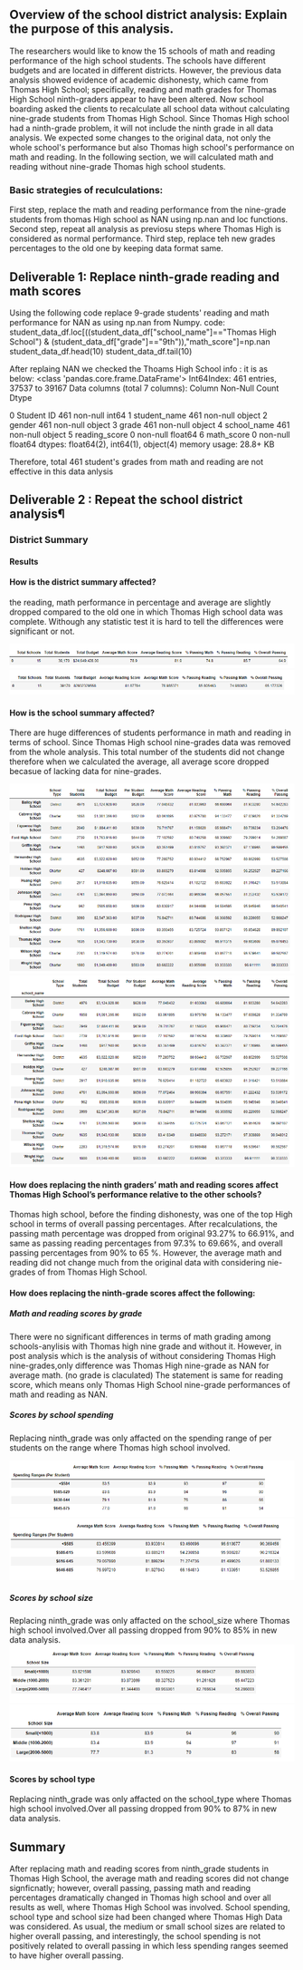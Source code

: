 ## Overview of the school district analysis: Explain the purpose of this analysis.

The researchers would like to know the  15 schools of math and reading performance of the high school students. The schools have different budgets and are located in different districts. 
However, the previous data analysis showed evidence of academic dishonesty, which came from Thomas High School; specifically, reading and math grades for Thomas High School ninth-graders appear to have been altered. 
Now school boarding asked the clients to recalculate all school data without calculating nine-grade students from Thomas High School. Since Thomas High school had a ninth-grade problem, it will not include the ninth grade in all data analysis. 
We expected some changes to the original data, not only the whole school's performance but also Thomas high school's performance on math and reading. In the following section, we will calculated math and reading without nine-grade Thomas high school students.

### Basic strategies of reculculations:

First step, replace the math and reading performance from the nine-grade students from thomas High school as NAN using np.nan and loc functions.
Second step, repeat all analysis as previosu steps where Thomas High is considered as normal performance.
Third step, replace teh new grades percentages to the old one by keeping data format same.

## Deliverable 1: Replace ninth-grade reading and math scores

Using the following code replace 9-grade students' reading and math performance for NAN as using np.nan from Numpy.
code: student_data_df.loc[((student_data_df["school_name"]=="Thomas High School") & (student_data_df["grade"]=="9th")),"math_score"]=np.nan
student_data_df.head(10)
student_data_df.tail(10)


After replaing NAN we checked the Thoams High School info : it is as below: <class 'pandas.core.frame.DataFrame'> Int64Index: 461 entries, 37537 to 39167 Data columns (total 7 columns): Column Non-Null Count Dtype

0 Student ID 461 non-null int64
1 student_name 461 non-null object 2 gender 461 non-null object 3 grade 461 non-null object 4 school_name 461 non-null object 5 reading_score 0 non-null float64 6 math_score 0 non-null float64 dtypes: float64(2), int64(1), object(4) memory usage: 28.8+ KB

Therefore, total 461 student's grades from math and reading are not effective in this data anlysis

## Deliverable 2 : Repeat the school district analysis¶

### District Summary

#### Results

#### How is the district summary affected?

the reading, math performance in percentage and average are slightly dropped compared to the old one in which Thomas High school data was complete. Withough any statistic test it is hard to tell the differences were significant or not.

![Alt text](/Resources/new_district_summary_df.png) 
![Alt text](/Resources/ols_district_summary_df.png)

#### How is the school summary affected?

There are huge differences of students performance in math and reading in terms of school. Since Thomas High school nine-grades data was removed from the whole analysis. This total number of the students did not change therefore when we calculated the average, all average score dropped becasue of lacking data for nine-grades.

![Alt text](/Resources/new_per_school_summary.png)
![Alt text](/Resources/old_per_school_summary.png)

#### How does replacing the ninth graders’ math and reading scores affect Thomas High School’s performance relative to the other schools?

Thomas high school, before the finding dishonesty, was one of the top High school in terms of overall passing percentages. After recalculations,  the passing math percentage  was dropped from original 93.27% to 66.91%, and same as passing reading percentages from 97.3% to 69.66%, and overall passing percentages from 90% to 65 %. However, the average math and reading did not change much from the original data with considering nie-grades of from Thomas High School. 


#### How does replacing the ninth-grade scores affect the following:


##### Math and reading scores by grade


There were no significant differences in terms of math grading among schools-anylisis with Thomas high nine grade and without it. However, in post analysis which is the analysis of without considering Thomas High nine-grades,only difference was Thomas High nine-grade as NAN for average math. (no grade is claculated) The statement is same for reading score, which means only Thomas High School nine-grade performances of math and reading as NAN.


##### Scores by school spending

Replacing ninth_grade was only affacted on the spending range of per students on the range where Thomas high school involved.

![Alt text](/Resources/old_spending_summary.png)
![Alt text](/Resources/new_spending_summary.png)

##### Scores by school size

Replacing ninth_grade was only affacted on the school_size where Thomas high school involved.Over all passing dropped from 90% to 85% in new data analysis.
![Alt text](/Resources/new_school_size.png)
![Alt text](/Resources/old_school_size.png)

#### Scores by school type

Replacing ninth_grade was only affacted on the school_type where Thomas high school involved.Over all passing dropped from 90% to 87% in new data analysis.

## Summary

After replacing math and reading scores from ninth_grade students in Thomas High School, the average math and reading scores did not change signficnatly; however, overall passing, passing  math and reading percentages dramatically changed in Thomas high school and over all results as well, where Thomas High School was involved. School spending, school type and school size had been changed where Thomas High Data was considered. As usual, the medium or small school sizes are related to higher overall passing, and interestingly, the school spending  is not positively related to overall passing in which less spending ranges seemed to have higher overall passing. 


```python

```

